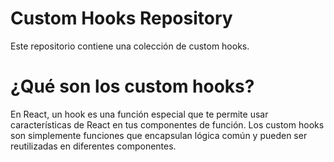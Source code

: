 # Custom Hooks Repository

Este repositorio contiene una colección de custom hooks.

# ¿Qué son los custom hooks?

En React, un hook es una función especial que te permite usar características de React en tus componentes de función. Los custom hooks son simplemente funciones que encapsulan lógica común y pueden ser reutilizadas en diferentes componentes.
